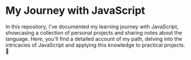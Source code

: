 # My Journey with JavaScript

In this repository, I've documented my learning journey with JavaScript, showcasing a collection of personal projects and sharing notes about the language. Here, you'll find a detailed account of my path, delving into the intricacies of JavaScript and applying this knowledge to practical projects. 🚀
